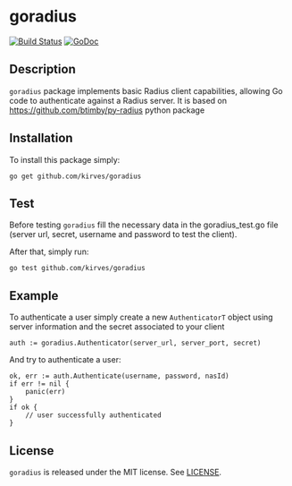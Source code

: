 goradius
========

[![Build Status](https://travis-ci.org/kirves/goradius.png?branch=master)](https://travis-ci.org/kirves/goradius) [![GoDoc](https://godoc.org/github.com/kirves/goradius?status.png)](http://godoc.org/github.com/kirves/goradius)


Description
-----------

`goradius` package implements basic Radius client capabilities, allowing Go code to authenticate against a Radius server.
It is based on https://github.com/btimby/py-radius python package

Installation
------------

To install this package simply:

	go get github.com/kirves/goradius

Test
----

Before testing `goradius` fill the necessary data in the goradius_test.go file (server url, secret, username and password to test the client).

After that, simply run:

	go test github.com/kirves/goradius

Example
-------

To authenticate a user simply create a new `AuthenticatorT` object using server information and the secret associated to your client

	auth := goradius.Authenticator(server_url, server_port, secret)

And try to authenticate a user:

	ok, err := auth.Authenticate(username, password, nasId)
	if err != nil {
		panic(err)
	}
	if ok {
		// user successfully authenticated
	}

License
-------------

`goradius` is released under the MIT license. See [LICENSE](https://github.com/kirves/goradius/blob/master/LICENSE).
